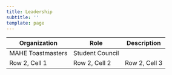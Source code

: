 ```yaml
---
title: Leadership
subtitle: ''
template: page
---
```



<div class="responsive-table">
  <table>
    <thead>
      <tr>
        <th>Organization</th>
        <th>Role</th>
        <th>Description</th>
      </tr>
    </thead>
    <tbody>
      <tr>
        <td>MAHE Toastmasters</td>
        <td>Student Council</td>
      </tr>
      <tr>
        <td>Row 2, Cell 1</td>
        <td>Row 2, Cell 2</td>
        <td>Row 2, Cell 3</td>
      </tr>
    </tbody>
  </table>
</div>
